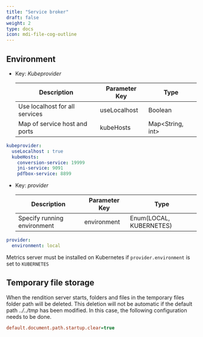 ```yaml
---
title: "Service broker"
draft: false
weight: 2
type: docs
icon: mdi-file-cog-outline
---
```


## Environment

- Key: *Kubeprovider*

    | Description                    | Parameter Key | Type             |
    | ------------------------------ | ------------- | ---------------- |
    | Use localhost for all services | useLocalhost  | Boolean          |
    | Map of service host and ports  | kubeHosts     | Map<String, int> |


```yaml
kubeprovider:
  useLocalhost : true
  kubeHosts:
    conversion-service: 19999
    jni-service: 9091
    pdfbox-service: 8899
```


- Key: *provider*

    | Description                 | Parameter Key | Type                    |
    | --------------------------- | ------------- | ----------------------- |
    | Specify running environment | environment   | Enum(LOCAL, KUBERNETES) |


```yaml
provider:
  environment: local
```



Metrics server must be installed on Kubernetes if `provider.environment` is set to `KUBERNETES`


## Temporary file storage

When the rendition server starts, folders and files in the temporary files folder path will be deleted.
This deletion will not be automatic if the default path *../../tmp* has been modified.
In this case, the following configuration needs to be done.


```cfg
default.document.path.startup.clear=true
```

